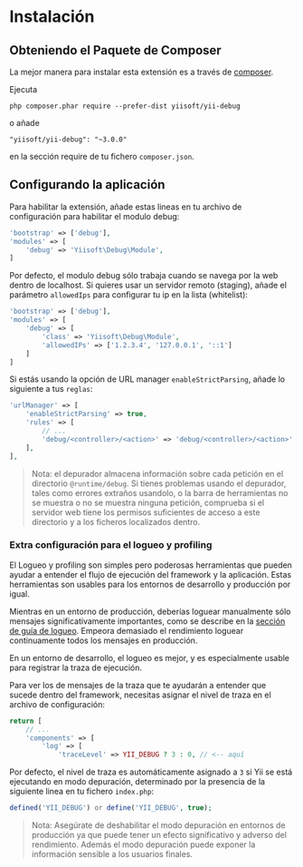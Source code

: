Instalación
===========

## Obteniendo el Paquete de Composer

La mejor manera para instalar esta extensión es a través de [composer](http://getcomposer.org/download/).

Ejecuta

```
php composer.phar require --prefer-dist yiisoft/yii-debug
```

o añade

```
"yiisoft/yii-debug": "~3.0.0"
```

en la sección require de tu fichero `composer.json`.


## Configurando la aplicación

Para habilitar la extensión, añade estas lineas en tu archivo de configuración para habilitar el modulo debug:

```php
'bootstrap' => ['debug'],
'modules' => [
    'debug' => 'Yiisoft\Debug\Module',
]
```

Por defecto, el modulo debug sólo trabaja cuando se navega por la web dentro de localhost. Si quieres usar un servidor remoto (staging), añade el parámetro `allowedIps`  para configurar tu ip en la lista (whitelist):

```php
'bootstrap' => ['debug'],
'modules' => [
    'debug' => [
        'class' => 'Yiisoft\Debug\Module',
        'allowedIPs' => ['1.2.3.4', '127.0.0.1', '::1']
    ]
]
```

Si estás usando la opción de URL manager `enableStrictParsing`, añade lo siguiente a tus `reglas`:

```php
'urlManager' => [
    'enableStrictParsing' => true,
    'rules' => [
        // ...
        'debug/<controller>/<action>' => 'debug/<controller>/<action>',
    ],
],
```

> Nota: el depurador almacena información sobre cada petición en el directorio `@runtime/debug`. Si tienes problemas
usando el depurador, tales como errores extraños usandolo, o la barra de herramientas no se muestra o no se muestra ninguna petición,
comprueba si el servidor web tiene los permisos suficientes de acceso a este directorio y a los ficheros localizados
dentro.


### Extra configuración para el logueo y profiling

El Logueo y profiling son simples pero poderosas herramientas que pueden ayudar a entender el flujo de ejecución
del framework y la aplicación. Estas herramientas son usables para los entornos de desarrollo y producción por igual.

Mientras en un entorno de producción, deberías loguear manualmente sólo mensajes significativamente importantes,
como se describe en la [sección de guía de logueo](https://github.com/yiisoft/yii2/blob/master/docs/guide-es/runtime-logging.md). Empeora demasiado el rendimiento loguear continuamente todos los mensajes en producción.

En un entorno de desarrollo, el logueo es mejor, y es especialmente usable para registrar la traza de ejecución.

Para ver los de mensajes de la traza que te ayudarán a entender que sucede dentro del framework, necesitas
asignar el nivel de traza en el archivo de configuración:

```php
return [
    // ...
    'components' => [
        'log' => [
            'traceLevel' => YII_DEBUG ? 3 : 0, // <-- aquí
```

Por defecto, el nivel de traza es automáticamente asignado a `3` si Yii se está ejecutando en modo depuración,
determinado por la presencia de la siguiente linea en tu fichero `index.php`:

```php
defined('YII_DEBUG') or define('YII_DEBUG', true);
```

> Nota: Asegúrate de deshabilitar el modo depuración en entornos de producción ya que puede tener un efecto significativo
y adverso del rendimiento. Además el modo depuración puede exponer la información sensible a los usuarios finales.
